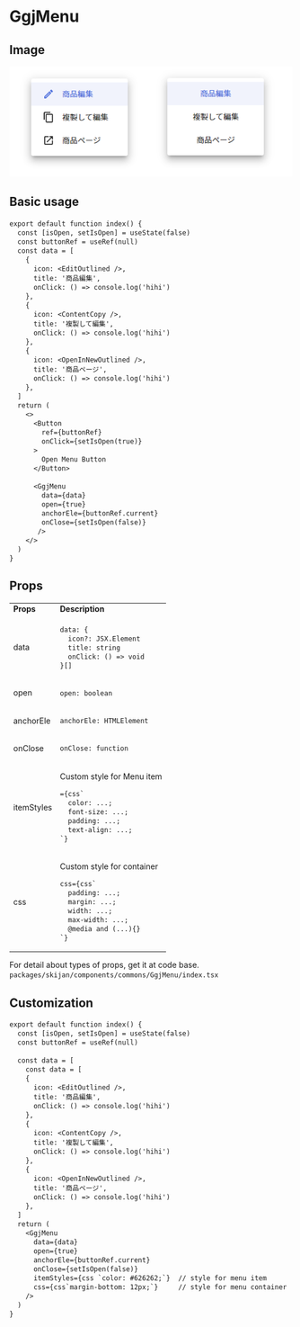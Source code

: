 # GgjMenu
## Image
![menu with icon](menu.png)

## Basic usage
```
export default function index() {
  const [isOpen, setIsOpen] = useState(false)
  const buttonRef = useRef(null)
  const data = [
    {
      icon: <EditOutlined />,
      title: '商品編集',
      onClick: () => console.log('hihi')
    },
    {
      icon: <ContentCopy />,
      title: '複製して編集',
      onClick: () => console.log('hihi')
    },
    {
      icon: <OpenInNewOutlined />,
      title: '商品ページ',
      onClick: () => console.log('hihi')
    },
  ]
  return (
    <>
      <Button 
        ref={buttonRef}
        onClick={setIsOpen(true)}
      >
        Open Menu Button
      </Button>
      
      <GgjMenu 
        data={data}
        open={true}
        anchorEle={buttonRef.current}
        onClose={setIsOpen(false)}
       />
    </>
  )
}
```
## Props
<table>
<tr>
<td> <strong>Props</strong> </td> <td> <strong>Description</strong> </td>
</tr>
<tr>
<td> data </td>
<td>

```
data: {
  icon?: JSX.Element
  title: string
  onClick: () => void
}[]
```

</td>
</tr>
<tr>
<td> open </td>
<td>

```
open: boolean
```
</td>
</tr>
<tr>
<td> anchorEle </td>
<td>

```
anchorEle: HTMLElement
```
</td>
</tr>
<tr>
<tr>
<td> onClose </td>
<td>

```
onClose: function
```
</td>
</tr>
<tr>
<td> itemStyles </td>
<td>

Custom style for Menu item
```
={css`
  color: ...;
  font-size: ...;
  padding: ...;
  text-align: ...;
`}
```

</td>
</tr>
<tr>
<td> css </td>
<td>

Custom style for container
```
css={css`
  padding: ...;
  margin: ...;
  width: ...;
  max-width: ...;
  @media and (...){}
`}
```

</td>
</tr>
</table>

For detail about types of props, get it at code base. `packages/skijan/components/commons/GgjMenu/index.tsx`
## Customization
```
export default function index() {
  const [isOpen, setIsOpen] = useState(false)
  const buttonRef = useRef(null)
  
  const data = [
    const data = [
    {
      icon: <EditOutlined />,
      title: '商品編集',
      onClick: () => console.log('hihi')
    },
    {
      icon: <ContentCopy />,
      title: '複製して編集',
      onClick: () => console.log('hihi')
    },
    {
      icon: <OpenInNewOutlined />,
      title: '商品ページ',
      onClick: () => console.log('hihi')
    },
  ]
  return (
    <GgjMenu
      data={data}
      open={true}
      anchorEle={buttonRef.current}
      onClose={setIsOpen(false)}
      itemStyles={css `color: #626262;`}  // style for menu item
      css={css`margin-bottom: 12px;`}     // style for menu container
    />
  )
}
```
